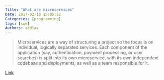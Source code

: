```yaml
---
Title: "What are microservices"
Date: 2017-02-10 15:05:52
Categories: [programming]
tags: [swe]
Authors: sedlav
---
```


> Microservices are a way of structuring a project so the focus is on individual, logically separated services. Each component of the application (say, authentication, payment processing, or user searches) is split into its own microservice, with its own independent codebase and deployments, as well as a team responsible for it.

[Link](https://blog.drie.co/what-are-microservices-c1b5984f1595#.yos07lj2z)
